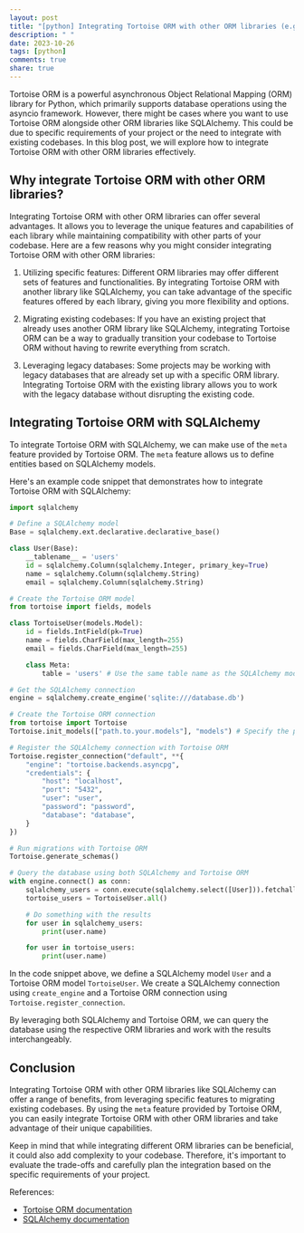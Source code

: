 ```yaml
---
layout: post
title: "[python] Integrating Tortoise ORM with other ORM libraries (e.g., SQLAlchemy)"
description: " "
date: 2023-10-26
tags: [python]
comments: true
share: true
---
```


Tortoise ORM is a powerful asynchronous Object Relational Mapping (ORM) library for Python, which primarily supports database operations using the asyncio framework. However, there might be cases where you want to use Tortoise ORM alongside other ORM libraries like SQLAlchemy. This could be due to specific requirements of your project or the need to integrate with existing codebases. In this blog post, we will explore how to integrate Tortoise ORM with other ORM libraries effectively.

## Why integrate Tortoise ORM with other ORM libraries?

Integrating Tortoise ORM with other ORM libraries can offer several advantages. It allows you to leverage the unique features and capabilities of each library while maintaining compatibility with other parts of your codebase. Here are a few reasons why you might consider integrating Tortoise ORM with other ORM libraries:

1. Utilizing specific features: Different ORM libraries may offer different sets of features and functionalities. By integrating Tortoise ORM with another library like SQLAlchemy, you can take advantage of the specific features offered by each library, giving you more flexibility and options.

2. Migrating existing codebases: If you have an existing project that already uses another ORM library like SQLAlchemy, integrating Tortoise ORM can be a way to gradually transition your codebase to Tortoise ORM without having to rewrite everything from scratch.

3. Leveraging legacy databases: Some projects may be working with legacy databases that are already set up with a specific ORM library. Integrating Tortoise ORM with the existing library allows you to work with the legacy database without disrupting the existing code.

## Integrating Tortoise ORM with SQLAlchemy

To integrate Tortoise ORM with SQLAlchemy, we can make use of the `meta` feature provided by Tortoise ORM. The `meta` feature allows us to define entities based on SQLAlchemy models.

Here's an example code snippet that demonstrates how to integrate Tortoise ORM with SQLAlchemy:

```python
import sqlalchemy

# Define a SQLAlchemy model
Base = sqlalchemy.ext.declarative.declarative_base()

class User(Base):
    __tablename__ = 'users'
    id = sqlalchemy.Column(sqlalchemy.Integer, primary_key=True)
    name = sqlalchemy.Column(sqlalchemy.String)
    email = sqlalchemy.Column(sqlalchemy.String)

# Create the Tortoise ORM model
from tortoise import fields, models

class TortoiseUser(models.Model):
    id = fields.IntField(pk=True)
    name = fields.CharField(max_length=255)
    email = fields.CharField(max_length=255)

    class Meta:
        table = 'users' # Use the same table name as the SQLAlchemy model

# Get the SQLAlchemy connection
engine = sqlalchemy.create_engine('sqlite:///database.db')

# Create the Tortoise ORM connection
from tortoise import Tortoise
Tortoise.init_models(["path.to.your.models"], "models") # Specify the path to your Tortoise models

# Register the SQLAlchemy connection with Tortoise ORM
Tortoise.register_connection("default", **{
    "engine": "tortoise.backends.asyncpg",
    "credentials": {
        "host": "localhost",
        "port": "5432",
        "user": "user",
        "password": "password",
        "database": "database",
    }
})

# Run migrations with Tortoise ORM
Tortoise.generate_schemas()

# Query the database using both SQLAlchemy and Tortoise ORM
with engine.connect() as conn:
    sqlalchemy_users = conn.execute(sqlalchemy.select([User])).fetchall()
    tortoise_users = TortoiseUser.all()

    # Do something with the results
    for user in sqlalchemy_users:
        print(user.name)

    for user in tortoise_users:
        print(user.name)
```

In the code snippet above, we define a SQLAlchemy model `User` and a Tortoise ORM model `TortoiseUser`. We create a SQLAlchemy connection using `create_engine` and a Tortoise ORM connection using `Tortoise.register_connection`.

By leveraging both SQLAlchemy and Tortoise ORM, we can query the database using the respective ORM libraries and work with the results interchangeably.

## Conclusion

Integrating Tortoise ORM with other ORM libraries like SQLAlchemy can offer a range of benefits, from leveraging specific features to migrating existing codebases. By using the `meta` feature provided by Tortoise ORM, you can easily integrate Tortoise ORM with other ORM libraries and take advantage of their unique capabilities.

Keep in mind that while integrating different ORM libraries can be beneficial, it could also add complexity to your codebase. Therefore, it's important to evaluate the trade-offs and carefully plan the integration based on the specific requirements of your project.

References:
- [Tortoise ORM documentation](https://tortoise-orm.readthedocs.io/)
- [SQLAlchemy documentation](https://docs.sqlalchemy.org/)